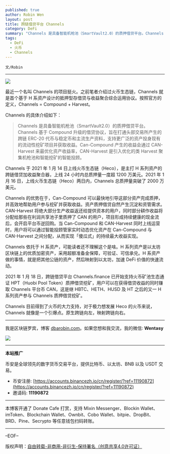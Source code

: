 ```yaml
---
published: true
author: Robin Wen
layout: post
title: 跨链借贷平台 Channels
category: DeFi
summary: "Channels 是具备智能机枪池（SmartVault2.0）的质押借贷平台。Channels 基于 Compound 升级的借贷协议，旨在打通头部交易所产生的跨链 ERC-20 代币与稳定币和主流生产资料，支持更广泛的资产投身现有的流动性挖矿项目并获取收益。Can-Compound 产生的收益会通过 CAN-Harvest 来最优化资产收益率，CAN-Harvest 是引入优化的类 Harvest 聚集机枪池和智能挖矿的智能投顾。Channels 目前得到了火币的大力支持，对于极力想发展 Heco 的火币来说，Channels 就像是一个引爆点。原生跨链向左，映射跨链向右。"
tags:
  - DeFi
  - 火币
  - Channels
---
```


`文/Robin`

***

![](https://cdn.dbarobin.com/d79zavh.png)

最近一个名叫 Channels 的项目挺火。之前笔者介绍过火币生态链，Channels 就是首个基于 H 系资产设计的抵押型存借贷与收益聚合综合运用协议。按照官方的定义，Channels = Compound + Harvest。

Channels 的具体介绍如下：

> Channels 是具备智能机枪池（SmartVault2.0）的质押借贷平台。Channels 基于 Compound 升级的借贷协议，旨在打通头部交易所产生的跨链 ERC-20 代币与稳定币和主流生产资料，支持更广泛的资产投身现有的流动性挖矿项目并获取收益。Can-Compound 产生的收益会通过 CAN-Harvest 来最优化资产收益率，CAN-Harvest 是引入优化的类 Harvest 聚集机枪池和智能挖矿的智能投顾。

Channels 于 2021 年 1 月 14 日上线火币生态链（Heco），是主打 H 系列资产的跨链借贷加收益聚合器，上线 24 小时内总质押量一度超 1200 万美元。2021 年 1 月 16 日，上线火币生态链（Heco）两日内，Channels 总质押量突破了 2000 万美元。

Channels 的优势在于，Can-Compound 可以最快地引导这部分资产完成质押，并高效地帮助用户参与挖矿并获取收益。资产质押借贷自然产生沉淀和资管需求。CAN-Harvest 将绝大部分生产收益返还给提供资本的用户，同时部分耕作收益将分配给那些在利润共享池子里质押了 CAN 的用户，项目形成持续健康的现金流后，会开启平台币逆回购。当 Can-Compound 和 CAN-Harvest 同时上线运营时，用户将可以通过智能投顾管家实时动态优化资产在 Can-Compound 与 CAN-Harvest 之间分配，从而实现「傻瓜式」的持续最大收益实现。

Channels 依托于 H 系资产，可能读者还不理解这个是啥。H 系列资产是以太坊区块链上的优质加密资产，采用超额准备金保障，可验证、可信承兑。H 系资产做的事情，就是把其他公链的资产，然后映射到以太坊，加速 DeFi 价值的快速流动。

2021 年 1 月 18 日，跨链借贷平台 Channels.finance 已开始支持火币矿池生态通证 HPT（Huobi Pool Token）质押借贷挖矿，用户可以在获得借贷收益的同时赚取 Channels 平台币 CAN，这是继 HBTC、HETH、HUSD 及 HT 之后的又一 H 系列资产参与 Channels 质押借贷挖矿。

Channels 目前得到了火币的大力支持，对于极力想发展 Heco 的火币来说，Channels 就像是一个引爆点。原生跨链向左，映射跨链向右。

***

我是区块链罗宾，博客 [dbarobin.com](https://dbarobin.com/)。如果您想和我交流，我的微信: **Wentasy**

![](https://cdn.dbarobin.com/v4yywe2.png)

***

**本站推广**

币安是全球领先的数字货币交易平台，提供比特币、以太坊、BNB 以及 USDT 交易。

* 币安注册: [https://accounts.binancezh.io/cn/register/?ref=11190872](https://accounts.binancezh.io/cn/register/?ref=11190872)
* 邀请码: **11190872**

***

本博客开通了 Donate Cafe 打赏，支持 Mixin Messenger、Blockin Wallet、imToken、Blockchain Wallet、Ownbit、Cobo Wallet、bitpie、DropBit、BRD、Pine、Secrypto 等任意钱包扫码转账。

<center>
    <div class="--donate-button"
         data-button-id="f8b9df0d-af9a-460d-8258-d3f435445075"
    ></div>
</center>

***

–EOF–

版权声明：[自由转载-非商用-非衍生-保持署名（创意共享4.0许可证）](http://creativecommons.org/licenses/by-nc-nd/4.0/deed.zh)